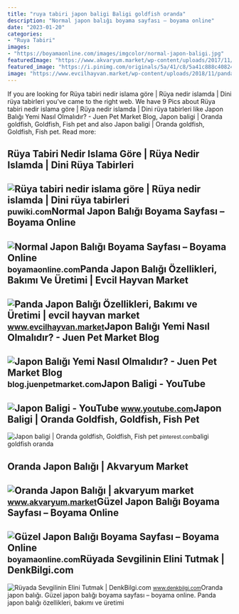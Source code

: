 ```yaml
---
title: "ruya tabiri japon baligi Baligi goldfish oranda"
description: "Normal japon balığı boyama sayfası – boyama online"
date: "2023-01-20"
categories:
- "Ruya Tabiri"
images:
- "https://boyamaonline.com/images/imgcolor/normal-japon-baligi.jpg"
featuredImage: "https://www.akvaryum.market/wp-content/uploads/2017/11/oranda-japon-baligi-1.jpg"
featured_image: "https://i.pinimg.com/originals/5a/41/c8/5a41c888c4082475a3d3db8a334e38b1.jpg"
image: "https://www.evcilhayvan.market/wp-content/uploads/2018/11/panda-japon-baligi.jpg"
---
```


If you are looking for Rüya tabiri nedir islama göre | Rüya nedir islamda | Dini rüya tabirleri you've came to the right web. We have 9 Pics about Rüya tabiri nedir islama göre | Rüya nedir islamda | Dini rüya tabirleri like Japon Balığı Yemi Nasıl Olmalıdır? - Juen Pet Market Blog, Japon baligi | Oranda goldfish, Goldfish, Fish pet and also Japon baligi | Oranda goldfish, Goldfish, Fish pet. Read more:

Rüya Tabiri Nedir Islama Göre | Rüya Nedir Islamda | Dini Rüya Tabirleri
------------------------------------------------------------------------

 ![Rüya tabiri nedir islama göre | Rüya nedir islamda | Dini rüya tabirleri](https://puwiki.com/wp-content/uploads/2018/10/ruya-tabiri-nedir-islama-gore.jpg) <small>puwiki.com</small>Normal Japon Balığı Boyama Sayfası – Boyama Online
--------------------------------------------------

 ![Normal Japon Balığı Boyama Sayfası – Boyama Online](https://boyamaonline.com/images/imgcolor/normal-japon-baligi.jpg) <small>boyamaonline.com</small>Panda Japon Balığı Özellikleri, Bakımı Ve Üretimi | Evcil Hayvan Market
-----------------------------------------------------------------------

 ![Panda Japon Balığı Özellikleri, Bakımı ve Üretimi | evcil hayvan market](https://www.evcilhayvan.market/wp-content/uploads/2018/11/panda-japon-baligi.jpg) <small>www.evcilhayvan.market</small>Japon Balığı Yemi Nasıl Olmalıdır? - Juen Pet Market Blog
---------------------------------------------------------

 ![Japon Balığı Yemi Nasıl Olmalıdır? - Juen Pet Market Blog](https://blog.juenpetmarket.com/wp-content/uploads/2019/10/japon-baligi-yemi-nasil-olmalidir.jpg) <small>blog.juenpetmarket.com</small>Japon Baligi - YouTube
----------------------

 ![Japon Baligi - YouTube](https://i.ytimg.com/vi/fZc8SH7KZmM/hqdefault.jpg) <small>www.youtube.com</small>Japon Baligi | Oranda Goldfish, Goldfish, Fish Pet
--------------------------------------------------

 ![Japon baligi | Oranda goldfish, Goldfish, Fish pet](https://i.pinimg.com/originals/5a/41/c8/5a41c888c4082475a3d3db8a334e38b1.jpg) <small>pinterest.com</small>baligi goldfish oranda

Oranda Japon Balığı | Akvaryum Market
-------------------------------------

 ![Oranda Japon Balığı | akvaryum market](https://www.akvaryum.market/wp-content/uploads/2017/11/oranda-japon-baligi-1.jpg) <small>www.akvaryum.market</small>Güzel Japon Balığı Boyama Sayfası – Boyama Online
-------------------------------------------------

 ![Güzel Japon Balığı Boyama Sayfası – Boyama Online](https://boyamaonline.com/images/imgcolor/guzel-japon-baligi.jpg) <small>boyamaonline.com</small>Rüyada Sevgilinin Elini Tutmak | DenkBilgi.com
----------------------------------------------

 ![Rüyada Sevgilinin Elini Tutmak | DenkBilgi.com](http://www.denkbilgi.com/wp-content/uploads/ruya-tabiri1.jpg) <small>www.denkbilgi.com</small>Oranda japon balığı. Güzel japon balığı boyama sayfası – boyama online. Panda japon balığı özellikleri, bakımı ve üretimi

